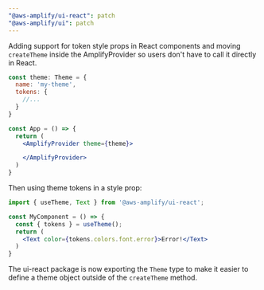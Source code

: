 ```yaml
---
"@aws-amplify/ui-react": patch
"@aws-amplify/ui": patch
---
```


Adding support for token style props in React components and moving `createTheme` inside the AmplifyProvider so users don't have to call it directly in React. 

```jsx
const theme: Theme = {
  name: 'my-theme',
  tokens: {
    //...
  }
}

const App = () => {
  return (
    <AmplifyProvider theme={theme}>

    </AmplifyProvider>
  )
}
```

Then using theme tokens in a style prop:

```jsx
import { useTheme, Text } from '@aws-amplify/ui-react';

const MyComponent = () => {
  const { tokens } = useTheme();
  return (
    <Text color={tokens.colors.font.error}>Error!</Text>
  )
}
```

The ui-react package is now exporting the `Theme` type to make it easier to define a theme object outside of the `createTheme` method. 

